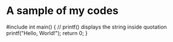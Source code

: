<!DOCTYPE html>
<html>
<body>

<h1>A sample of my codes</h1>
<p>#include <stdio.h>
int main() {
// printf() displays the string inside quotation
printf("Hello, World!");
return 0;
}</p>

</body>
</html>
